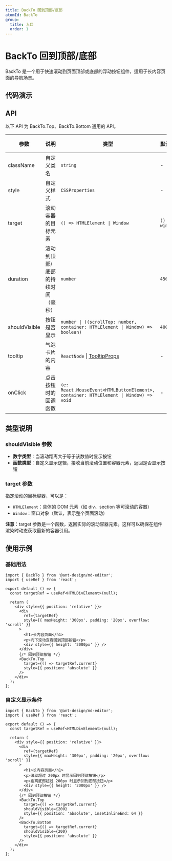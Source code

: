 ```yaml
---
title: BackTo 回到顶部/底部
atomId: BackTo
group:
  title: 入口
  order: 1
---
```


# BackTo 回到顶部/底部

BackTo 是一个用于快速滚动到页面顶部或底部的浮动按钮组件，适用于长内容页面的导航场景。

## 代码演示

<code src="../demos/back-to.tsx" background="var(--main-bg-color)" iframe=540></code>

## API

以下 API 为 BackTo.Top、BackTo.Bottom 通用的 API。

| 参数          | 说明                              | 类型                                                                                 | 默认值         | 版本 |
| ------------- | --------------------------------- | ------------------------------------------------------------------------------------ | -------------- | ---- |
| className     | 自定义类名                        | `string`                                                                             | -              | -    |
| style         | 自定义样式                        | `CSSProperties`                                                                      | -              | -    |
| target        | 滚动容器的目标元素                | `() => HTMLElement \| Window`                                                        | `() => window` | -    |
| duration      | 滚动到顶部/底部的持续时间（毫秒） | `number`                                                                             | `450`          | -    |
| shouldVisible | 按钮是否显示                      | `number \| ((scrollTop: number, container: HTMLElement \| Window) => boolean)`       | `400`          | -    |
| tooltip       | 气泡卡片的内容                    | `ReactNode` \| [TooltipProps](https://ant.design/components/tooltip-cn#api)          | -              | -    |
| onClick       | 点击按钮时的回调函数              | `(e: React.MouseEvent<HTMLButtonElement>, container: HTMLElement \| Window) => void` | -              | -    |

## 类型说明

### shouldVisible 参数

- **数字类型**：当滚动距离大于等于该数值时显示按钮
- **函数类型**：自定义显示逻辑，接收当前滚动位置和容器元素，返回是否显示按钮

### target 参数

指定滚动的目标容器，可以是：

- `HTMLElement`：具体的 DOM 元素（如 div、section 等可滚动的容器）
- `Window`：窗口对象（默认，表示整个页面滚动）

**注意**：target 参数是一个函数，返回实际的滚动容器元素。这样可以确保在组件渲染时动态获取最新的容器引用。

## 使用示例

### 基础用法

```tsx
import { BackTo } from '@ant-design/md-editor';
import { useRef } from 'react';

export default () => {
  const targetRef = useRef<HTMLDivElement>(null);

  return (
    <div style={{ position: 'relative' }}>
      <div
        ref={targetRef}
        style={{ maxHeight: '300px', padding: '20px', overflow: 'scroll' }}
      >
        <h1>长内容页面</h1>
        <p>向下滚动查看回到顶部按钮</p>
        <div style={{ height: '2000px' }} />
      </div>
      {/* 回到顶部按钮 */}
      <BackTo.Top
        target={() => targetRef.current}
        style={{ position: 'absolute' }}
      />
    </div>
  );
};
```

### 自定义显示条件

```tsx
import { BackTo } from '@ant-design/md-editor';
import { useRef } from 'react';

export default () => {
  const targetRef = useRef<HTMLDivElement>(null);

  return (
    <div style={{ position: 'relative' }}>
      <div
        ref={targetRef}
        style={{ maxHeight: '300px', padding: '20px', overflow: 'scroll' }}
      >
        <h1>长内容页面</h1>
        <p>滚动超过 200px 时显示回到顶部按钮</p>
        <p>距离底部超过 200px 时显示回到底部按钮</p>
        <div style={{ height: '2000px' }} />
      </div>
      {/* 回到顶部按钮 */}
      <BackTo.Top
        target={() => targetRef.current}
        shouldVisible={200}
        style={{ position: 'absolute', insetInlineEnd: 64 }}
      />
      <BackTo.Bottom
        target={() => targetRef.current}
        shouldVisible={200}
        style={{ position: 'absolute' }}
      />
    </div>
  );
};
```

